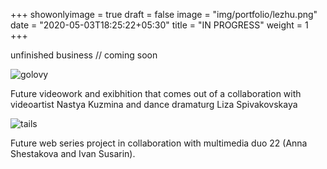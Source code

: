 +++
showonlyimage = true
draft = false
image = "img/portfolio/lezhu.png"
date = "2020-05-03T18:25:22+05:30"
title = "IN PROGRESS"
weight = 1
+++
<!--more-->

unfinished business // coming soon

![golovy][1]

Future videowork and exibhition that comes out of a collaboration with videoartist Nastya Kuzmina and dance dramaturg Liza Spivakovskaya

![tails][2]

Future web series project in collaboration with multimedia duo 22 (Anna Shestakova and Ivan Susarin).

[1]: /img/portfolio/SDVIG.png
[2]: /img/portfolio/withallthat.png
